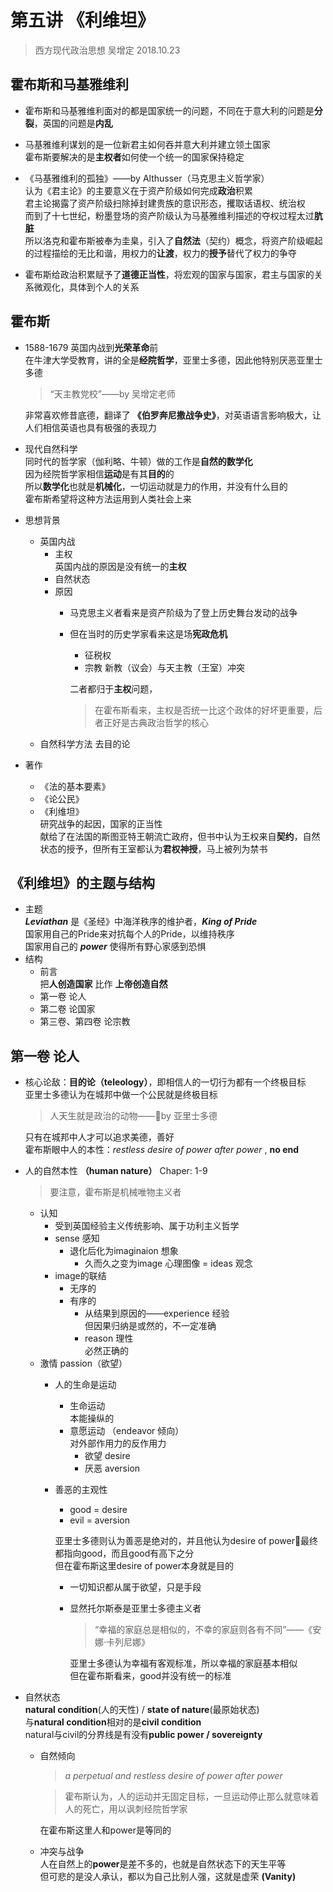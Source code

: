 # 第五讲 《利维坦》
> 西方现代政治思想 吴增定 2018.10.23

## 霍布斯和马基雅维利
* 霍布斯和马基雅维利面对的都是国家统一的问题，不同在于意大利的问题是**分裂**，英国的问题是**内乱**
* 马基雅维利谋划的是一位新君主如何吞并意大利并建立领土国家  
	霍布斯要解决的是**主权者**如何使一个统一的国家保持稳定  

* 《马基雅维利的孤独》——by Althusser（马克思主义哲学家）  
	认为《君主论》的主要意义在于资产阶级如何完成**政治**积累  
	君主论揭露了资产阶级扫除掉封建贵族的意识形态，攫取话语权、统治权  
	而到了十七世纪，粉墨登场的资产阶级认为马基雅维利描述的夺权过程太过**肮脏**  
	所以洛克和霍布斯被奉为圭臬，引入了**自然法**（契约）概念，将资产阶级崛起的过程描绘的无比和谐，用权力的**让渡**，权力的**授予**替代了权力的争夺  
* 霍布斯给政治积累赋予了**道德正当性**，将宏观的国家与国家，君主与国家的关系微观化，具体到个人的关系

## 霍布斯
* 1588-1679 英国内战到**光荣革命**前   
	在牛津大学受教育，讲的全是**经院哲学**，亚里士多德，因此他特别厌恶亚里士多德
	> “天主教党校”——by 吴增定老师 

	非常喜欢修昔底德，翻译了 **《伯罗奔尼撒战争史》**，对英语语言影响极大，让人们相信英语也具有极强的表现力  
* 现代自然科学  
	同时代的哲学家（伽利略、牛顿）做的工作是**自然的数学化**  
	因为经院哲学家相信**运动**是有其**目的**的   
	所以**数学化**也就是**机械化**，一切运动就是力的作用，并没有什么目的  
	霍布斯希望将这种方法运用到人类社会上来  
* 思想背景  
	* 英国内战    
		* 主权   
			英国内战的原因是没有统一的**主权**
		* 自然状态  
		* 原因  
			* 马克思主义者看来是资产阶级为了登上历史舞台发动的战争
			* 但在当时的历史学家看来这是场**宪政危机**  
				* 征税权
				* 宗教 新教（议会）与天主教（王室）冲突

				二者都归于**主权**问题，
				> 在霍布斯看来，主权是否统一比这个政体的好坏更重要，后者正好是古典政治哲学的核心
	* 自然科学方法 去目的论  
* 著作
	* 《法的基本要素》
	* 《论公民》
	* 《利维坦》   
		研究战争的起因，国家的正当性   
		献给了在法国的斯图亚特王朝流亡政府，但书中认为王权来自**契约**，自然状态的授予，但所有王室都认为**君权神授**，马上被列为禁书 

## 《利维坦》的主题与结构
* 主题  
	***Leviathan*** 是《圣经》中海洋秩序的维护者，***King of Pride***  
	国家用自己的Pride来对抗每个人的Pride，以维持秩序  
	国家用自己的 ***power*** 使得所有野心家感到恐惧  
* 结构
	* 前言  
		把**人创造国家** 比作 **上帝创造自然**  
	* 第一卷 论人
	* 第二卷 论国家
	* 第三卷、第四卷 论宗教

## 第一卷 论人
* 核心论敌：**目的论（teleology）**，即相信人的一切行为都有一个终极目标  
	亚里士多德认为在城邦中做一个公民就是终极目标  
	> 人天生就是政治的动物——by 亚里士多德

	只有在城邦中人才可以追求美德，善好  
	霍布斯眼中人的本性：*restless desire of power after power* , **no end**
* 人的自然本性 **（human nature）** Chaper: 1-9  
	> 要注意，霍布斯是机械唯物主义者

	* 认知  
		* 受到英国经验主义传统影响、属于功利主义哲学  
		* sense 感知
			* 退化后化为imaginaion 想象
				* 久而久之变为image 心理图像 = ideas 观念
		* image的联结
			* 无序的
			* 有序的  
				* 从结果到原因的——experience 经验  
					但因果归纳是或然的，不一定准确
				* reason 理性  
					必然正确的
	* 激情 passion（欲望）  
		* 人的生命是运动
			* 生命运动  
				本能操纵的
			* 意愿运动 （endeavor 倾向）   
				对外部作用力的反作用力  
				* 欲望 desire
				* 厌恶 aversion  
		* 善恶的主观性 
			* good = desire
			* evil = aversion  

			亚里士多德则认为善恶是绝对的，并且他认为desire of power最终都指向good，而且good有高下之分  
			但在霍布斯这里desire of power本身就是目的
			* 一切知识都从属于欲望，只是手段  
			* 显然托尔斯泰是亚里士多德主义者  
				> “幸福的家庭总是相似的，不幸的家庭则各有不同”——《安娜·卡列尼娜》

				亚里士多德认为幸福有客观标准，所以幸福的家庭基本相似  
				但在霍布斯看来，good并没有统一的标准
* 自然状态   
	**natural condition**(人的天性) / **state of nature**(最原始状态)  
	与**natural condition**相对的是**civil condition**  
	natural与civil的分界线是有没有**public power / sovereignty**
	* 自然倾向  
		> *a perpetual and restless desire of power after power* 

		> 霍布斯认为，人的运动并无固定目标，一旦运动停止那么就意味着人的死亡，用以讽刺经院哲学家

		在霍布斯这里人和power是等同的
	* 冲突与战争  
		人在自然上的**power**是差不多的，也就是自然状态下的天生平等  
		但可悲的是没人承认，都以为自己比别人强，这就是虚荣 **(Vanity)**
